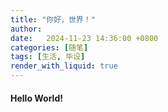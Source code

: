 ```yaml
---
title: "你好，世界！"
author: 
date:   2024-11-23 14:36:00 +0800
categories: [随笔]
tags: [生活, 毕设]
render_with_liquid: true
---
```


#### Hello World!

